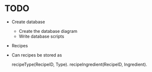 
# TODO

- Create database
	- Create the database diagram
	- Write database scripts
- Recipes

- Can recipes be stored as
	
	recipeType(RecipeID, Type).
	recipeIngredient(RecipeID, Ingredient).
	